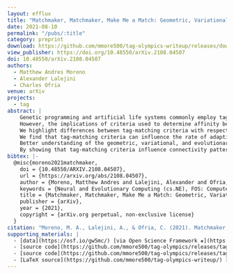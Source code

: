 ```yaml
---
layout: efflux
title: "Matchmaker, Matchmaker, Make Me a Match: Geometric, Variational, and Evolutionary Implications of Criteria for Tag Affinity"
date: 2021-08-10
permalink: "/pubs/:title"
category: preprint
download: https://github.com/mmore500/tag-olympics-writeup/releases/download/v1.0.0/tag-olympics-writeup.pdf
view_publisher: https://doi.org/10.48550/arXiv.2108.04507
doi: 10.48550/arXiv.2108.04507
authors:
  - Matthew Andres Moreno
  - Alexander Lalejini
  - Charles Ofria
venue: arXiv
projects:
  - tag
abstract: |
    Genetic programming and artificial life systems commonly employ tag-matching schemes to determine interactions between model components.
    However, the implications of criteria used to determine affinity between tags with respect to constraints on emergent connectivity, canalization of changes to connectivity under mutation, and evolutionary dynamics have not been considered.
    We highlight differences between tag-matching criteria with respect to geometric constraint and variation generated under mutation.
    We find that tag-matching criteria can influence the rate of adaptive evolution and the quality of evolved solutions.
    Better understanding of the geometric, variational, and evolutionary properties of tag-matching criteria will facilitate more effective incorporation of tag matching into genetic programming and artificial life systems.
    By showing that tag-matching criteria influence connectivity patterns and evolutionary dynamics, our findings also raise fundamental questions about the properties of tag-matching systems in nature.
bibtex: |-
  @misc{moreno2021matchmaker,
    doi = {10.48550/ARXIV.2108.04507},
    url = {https://arxiv.org/abs/2108.04507},
    author = {Moreno, Matthew Andres and Lalejini, Alexander and Ofria, Charles},
    keywords = {Neural and Evolutionary Computing (cs.NE), FOS: Computer and information sciences, FOS: Computer and information sciences},
    title = {Matchmaker, Matchmaker, Make Me a Match: Geometric, Variational, and Evolutionary Implications of Criteria for Tag Affinity},
    publisher = {arXiv},
    year = {2021},
    copyright = {arXiv.org perpetual, non-exclusive license}
  }
citation: "Moreno, M. A., Lalejini, A., & Ofria, C. (2021). Matchmaker, Matchmaker, Make Me a Match: Geometric, Variational, and Evolutionary Implications of Criteria for Tag Affinity. arXiv preprint arXiv:2108.04507."
supporting_materials: |
  - [data](https://osf.io/gw5mc/) [via Open Science Framework ❋](https://osf.io)
  - [source code](https://github.com/mmore500/tag-olympics/releases/tag/v1.1.0) [via GitHub <i class="icon-github-1"></i>](https://github.com/)
  - [source code](https://github.com/mmore500/tag-olympics/releases/tag/v1.1.0) [via GitHub <i class="icon-github-1"></i>](https://github.com/)
  - [LaTeX source](https://github.com/mmore500/tag-olympics-writeup/) [via GitHub <i class="icon-github-1"></i>](https://github.com/)
---
```

